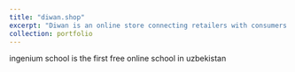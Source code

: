 ```yaml
---
title: "diwan.shop"
excerpt: "Diwan is an online store connecting retailers with consumers in Qatar.<br/><img src='/images/diwannew.png'>"
collection: portfolio
---
```


ingenium school is the first free online school in uzbekistan
